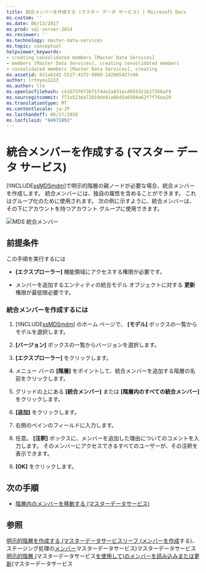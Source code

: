 ```yaml
---
title: 統合メンバーを作成する (マスター データ サービス) | Microsoft Docs
ms.custom: ''
ms.date: 06/13/2017
ms.prod: sql-server-2014
ms.reviewer: ''
ms.technology: master-data-services
ms.topic: conceptual
helpviewer_keywords:
- creating consolidated members [Master Data Services]
- members [Master Data Services], creating consolidated members
- consolidated members [Master Data Services], creating
ms.assetid: 431ab2d2-5517-4372-9980-142b05427c08
author: lrtoyou1223
ms.author: lle
ms.openlocfilehash: c41673f6f3bf1f4de2a831ecd659321b273b6af9
ms.sourcegitcommit: f71e523da72019de81a8bd5a0394a62f7f76ea20
ms.translationtype: MT
ms.contentlocale: ja-JP
ms.lasthandoff: 06/17/2020
ms.locfileid: "84971892"
---
```

# <a name="create-a-consolidated-member-master-data-services"></a>統合メンバーを作成する (マスター データ サービス)
  [!INCLUDE[ssMDSmdm](../includes/ssmdsmdm-md.md)]で明示的階層の親ノードが必要な場合、統合メンバーを作成します。 統合メンバーには、独自の属性を含めることができます。 これはグループ化のために使用されます。 次の例に示すように、統合メンバーは、その下にアカウントを持つアカウント グループに使用できます。

 ![MDS 統合メンバー](../../2014/master-data-services/media/mds-consolidated-members.png "MDS 統合メンバー")

## <a name="prerequisites"></a>前提条件
 この手順を実行するには

-   **[エクスプローラー]** 機能領域にアクセスする権限が必要です。

-   メンバーを追加するエンティティの統合モデル オブジェクトに対する **更新** 権限が最低限必要です。

### <a name="to-create-a-consolidated-member"></a>統合メンバーを作成するには

1.  [!INCLUDE[ssMDSmdm](../includes/ssmdsmdm-md.md)] のホーム ページで、 **[モデル]** ボックスの一覧からモデルを選択します。

2.  **[バージョン]** ボックスの一覧からバージョンを選択します。

3.  **[エクスプローラー]** をクリックします。

4.  メニュー バーの **[階層]** をポイントして、統合メンバーを追加する階層の名前をクリックします。

5.  グリッドの上にある **[統合メンバー]** または **[階層内のすべての統合メンバー]** をクリックします。

6.  **[追加]** をクリックします。

7.  右側のペインのフィールドに入力します。

8.  任意。 **[注釈]** ボックスに、メンバーを追加した理由についてのコメントを入力します。 そのメンバーにアクセスできるすべてのユーザーが、その注釈を表示できます。

9. **[OK]** をクリックします。

## <a name="next-steps"></a>次の手順

-   [階層内のメンバーを移動する &#40;マスターデータサービス&#41;](move-members-within-a-hierarchy-master-data-services.md)

## <a name="see-also"></a>参照
 [明示的階層を作成する &#40;マスターデータサービス](../../2014/master-data-services/create-an-explicit-hierarchy-master-data-services.md)[リーフ &#40;メンバーを作成](../../2014/master-data-services/create-a-leaf-member-master-data-services.md)する&#41;、ステージング処理の[メンバー](../../2014/master-data-services/members-master-data-services.md)マスターデータサービス&#41;マスターデータサービス[明示的階層 &#40;](../../2014/master-data-services/explicit-hierarchies-master-data-services.md)マスターデータサービス[を使用して&#41;のメンバーを読み込みまたは更新](add-update-and-delete-data-master-data-services.md)&#40;マスターデータサービス


